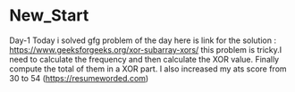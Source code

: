 # New_Start
 
Day-1
    Today i solved gfg problem of the day here is link for the solution : 
    https://www.geeksforgeeks.org/xor-subarray-xors/
    this problem is tricky.I need to calculate the frequency and then calculate the XOR value. Finally compute the total of them in  a XOR part.
    I also increased my ats score from 30 to 54 (https://resumeworded.com)